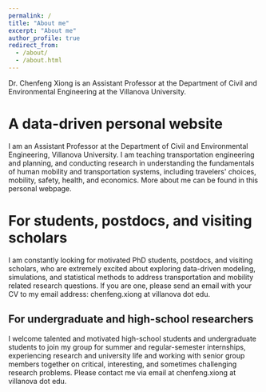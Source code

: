 ```yaml
---
permalink: /
title: "About me"
excerpt: "About me"
author_profile: true
redirect_from: 
  - /about/
  - /about.html
---
```


Dr. Chenfeng Xiong is an Assistant Professor at the Department of Civil and Environmental Engineering at the Villanova University.

A data-driven personal website
======
I am an Assistant  Professor at the Department of Civil and Environmental Engineering, Villanova University. I am teaching transportation engineering and planning, and conducting research in understanding the fundamentals of human mobility and transportation systems, including travelers' choices, mobility, safety, health, and economics. More about me can be found in this personal webpage.

For students, postdocs, and visiting scholars
======
I am constantly looking for motivated PhD students, postdocs, and visiting scholars, who are extremely excited about exploring data-driven modeling, simulations, and statistical methods to address transportation and mobility related research questions. If you are one, please send an email with your CV to my email address: chenfeng.xiong at villanova dot edu.



For undergraduate and high-school researchers
------
I welcome talented and motivated high-school students and undergraduate students to join my group for summer and regular-semester internships, experiencing research and university life and working with senior group members together on critical, interesting, and sometimes challenging research problems. Please contact me via email at chenfeng.xiong at villanova dot edu.


